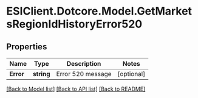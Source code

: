 # ESIClient.Dotcore.Model.GetMarketsRegionIdHistoryError520
## Properties

Name | Type | Description | Notes
------------ | ------------- | ------------- | -------------
**Error** | **string** | Error 520 message | [optional] 

[[Back to Model list]](../README.md#documentation-for-models) [[Back to API list]](../README.md#documentation-for-api-endpoints) [[Back to README]](../README.md)

